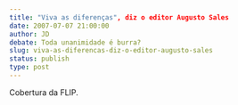 ```yaml
---
title: "Viva as diferenças", diz o editor Augusto Sales
date: 2007-07-07 21:00:00
author: JD
debate: Toda unanimidade é burra?
slug: viva-as-diferencas-diz-o-editor-augusto-sales
status: publish 
type: post
---
```


  
Cobertura da FLIP.
